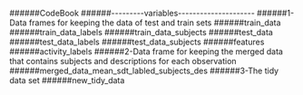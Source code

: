 ######CodeBook
######---------variables---------------------
######1-Data frames for keeping the data of test and train sets
######train_data
######train_data_labels
######train_data_subjects
######test_data
######test_data_labels
######test_data_subjects
######features
######activity_labels
######2-Data frame for keeping the merged data that contains subjects and descriptions for each observation
######merged_data_mean_sdt_labled_subjects_des
######3-The tidy data set
######new_tidy_data
